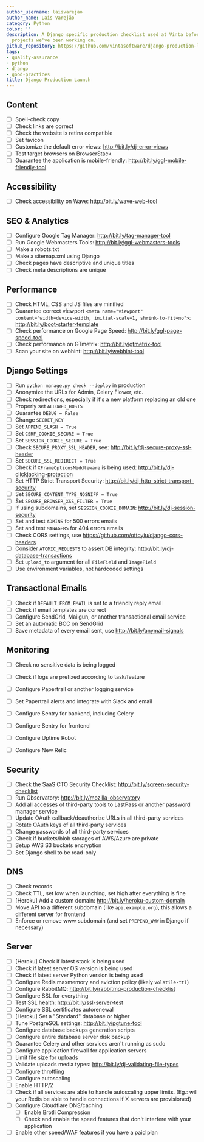 ```yaml
---
author_username: laisvarejao
author_name: Lais Varejão
category: Python
color: ''
description: A Django specific production checklist used at Vinta before launching
  projects we've been working on.
github_repository: https://github.com/vintasoftware/django-production-launch-checklist
tags:
- quality-assurance
- python
- django
- good-practices
title: Django Production Launch
---
```

## Content
 * [ ] Spell-check copy
 * [ ] Check links are correct
 * [ ] Check the website is retina compatible
 * [ ] Set favicon
 * [ ] Customize the default error views: http://bit.ly/dj-error-views 
 * [ ] Test target browsers on BrowserStack
 * [ ] Guarantee the application is mobile-friendly: http://bit.ly/ggl-mobile-friendly-tool 

## Accessibility
 * [ ] Check accessibility on Wave: http://bit.ly/wave-web-tool

## SEO & Analytics
 * [ ] Configure Google Tag Manager: http://bit.ly/tag-manager-tool 
 * [ ] Run Google Webmasters Tools: http://bit.ly/ggl-webmasters-tools  
 * [ ] Make a robots.txt
 * [ ] Make a sitemap.xml using Django
 * [ ] Check pages have descriptive and unique titles
 * [ ] Check meta descriptions are unique

## Performance
 * [ ] Check HTML, CSS and JS files are minified
 * [ ] Guarantee correct viewport `<meta name="viewport" content="width=device-width, initial-scale=1, shrink-to-fit=no">`: http://bit.ly/boot-starter-template 
 * [ ] Check performance on Google Page Speed: http://bit.ly/ggl-page-speed-tool 
 * [ ] Check performance on GTmetrix: http://bit.ly/gtmetrix-tool 
 * [ ] Scan your site on webhint: http://bit.ly/webhint-tool 

## Django Settings
 * [ ] Run `python manage.py check --deploy` in production
 * [ ] Anonymize the URLs for Admin, Celery Flower, etc.
 * [ ] Check redirections, especially if it's a new platform replacing an old one
 * [ ] Properly set `ALLOWED_HOSTS`
 * [ ] Guarantee `DEBUG = False`
 * [ ] Change `SECRET_KEY`
 * [ ] Set `APPEND_SLASH = True`
 * [ ] Set `CSRF_COOKIE_SECURE = True`
 * [ ] Set `SESSION_COOKIE_SECURE = True`
 * [ ] Check `SECURE_PROXY_SSL_HEADER`, see: http://bit.ly/dj-secure-proxy-ssl-header 
 * [ ] Set `SECURE_SSL_REDIRECT = True`
 * [ ] Check if `XFrameOptionsMiddleware` is being used: http://bit.ly/dj-clickjacking-protection 
 * [ ] Set HTTP Strict Transport Security: http://bit.ly/dj-http-strict-transport-security 
 * [ ] Set `SECURE_CONTENT_TYPE_NOSNIFF = True`
 * [ ] Set `SECURE_BROWSER_XSS_FILTER = True`
 * [ ] If using subdomains, set `SESSION_COOKIE_DOMAIN`: http://bit.ly/dj-session-security 
 * [ ] Set and test `ADMINS` for 500 errors emails
 * [ ] Set and test `MANAGERS` for 404 errors emails
 * [ ] Check CORS settings, use https://github.com/ottoyiu/django-cors-headers
 * [ ] Consider `ATOMIC_REQUESTS` to assert DB integrity: http://bit.ly/dj-database-transactions 
 * [ ] Set `upload_to` argument for all `FileField` and `ImageField`
 * [ ] Use environment variables, not hardcoded settings

## Transactional Emails
 * [ ] Check if `DEFAULT_FROM_EMAIL` is set to a friendly reply email
 * [ ] Check if email templates are correct
 * [ ] Configure SendGrid, Mailgun, or another transactional email service
 * [ ] Set an automatic BCC on SendGrid
 * [ ] Save metadata of every email sent, use http://bit.ly/anymail-signals 

 ## Monitoring
 * [ ] Check no sensitive data is being logged
 * [ ] Check if logs are prefixed according to task/feature
 * [ ] Configure Papertrail or another logging service


 * [ ] Set Papertrail alerts and integrate with Slack and email  
 * [ ] Configure Sentry for backend, including Celery
 * [ ] Configure Sentry for frontend
 * [ ] Configure Uptime Robot
 * [ ] Configure New Relic

## Security
 * [ ] Check the SaaS CTO Security Checklist: http://bit.ly/sqreen-security-checklist 
 * [ ] Run Observatory: http://bit.ly/mozilla-observatory 
 * [ ] Add all accesses of third-party tools to LastPass or another password manager service
 * [ ] Update OAuth callback/deauthorize URLs in all third-party services
 * [ ] Rotate OAuth keys of all third-party services
 * [ ] Change passwords of all third-party services
 * [ ] Check if buckets/blob storages of AWS/Azure are private
 * [ ] Setup AWS S3 buckets encryption
 * [ ] Set Django shell to be read-only

## DNS
 * [ ] Check records
 * [ ] Check TTL, set low when launching, set high after everything is fine
 * [ ] [Heroku] Add a custom domain: http://bit.ly/heroku-custom-domain 
 * [ ] Move API to a different subdomain (like `api.example.org`), this allows a different server for frontend
 * [ ] Enforce or remove www subdomain (and set `PREPEND_WWW` in Django if necessary)

## Server
 * [ ] [Heroku] Check if latest stack is being used
 * [ ] Check if latest server OS version is being used
 * [ ] Check if latest server Python version is being used
 * [ ] Configure Redis maxmemory and eviction policy (likely `volatile-ttl`)
 * [ ] Configure RabbitMQ: http://bit.ly/rabbitmq-production-checklist 
 * [ ] Configure SSL for everything
 * [ ] Test SSL health: http://bit.ly/ssl-server-test 
 * [ ] Configure SSL certificates autorenewal
 * [ ] [Heroku] Set a "Standard" database or higher
 * [ ] Tune PostgreSQL settings: http://bit.ly/pgtune-tool 
 * [ ] Configure database backups generation scripts
 * [ ] Configure entire database server disk backup
 * [ ] Guarantee Celery and other services aren't running as sudo
 * [ ] Configure application firewall for application servers
 * [ ] Limit file size for uploads
 * [ ] Validate uploads media types: http://bit.ly/dj-validating-file-types 
 * [ ] Configure throttling
 * [ ] Configure autoscaling
 * [ ] Enable HTTP/2
 * [ ] Check if all services are able to handle autoscaling upper limits. (Eg.: will your Redis be able to handle connections if X servers are provisioned)
 * [ ] Configure Cloudflare DNS/caching 
	 * [ ] Enable Brotli Compression
	 * [ ] Check and enable the speed features that don't interfere with your application
 * [ ] Enable other speed/WAF features if you have a paid plan
